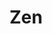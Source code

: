 ---
layout: media
title: "Zen"
tags:
  categories: visual
blurb: "Entirely generative real-time 'Zen Garden' GLSL shader network in Touchdesigner."
show_blurb: true
ads: false
share: false
show_url: false
video:
  id: 325910664
---